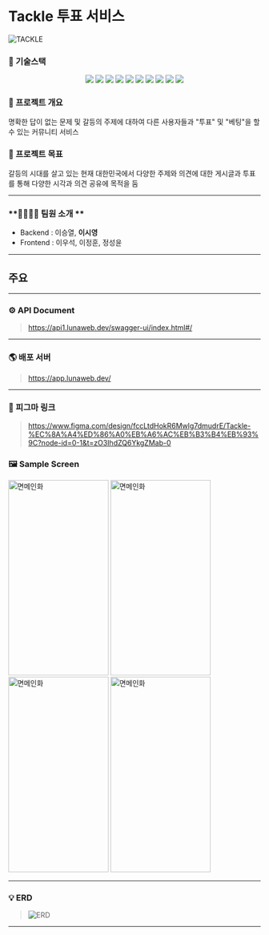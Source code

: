 # Tackle 투표 서비스 
![TACKLE](https://github.com/dltldud2kr/tackle-backend/assets/105353307/5b86dca6-fba1-4005-934b-5e6103c75c09)


### **🔧 기술스택**
<p align="center">
<img src="https://img.shields.io/badge/JAVA-007396?style=for-the-badge&logo=java&logoColor=white" width:240px>
<img src="https://img.shields.io/badge/springboot-6DB33F?style=for-the-badge&logo=springboot&logoColor=white">
<img src="https://img.shields.io/badge/Docker-2496ED?style=for-the-badge&logo=Docker&logoColor=white">
<img src="https://img.shields.io/badge/mariadb-003545?style=for-the-badge&logo=mariadb&logoColor=white">
<img src="https://img.shields.io/badge/react-61DAFB?style=for-the-badge&logo=react&logoColor=white">
<img src="https://img.shields.io/badge/cloudflare-F38020?style=for-the-badge&logo=cloudflare&logoColor=white">
<img src="https://img.shields.io/badge/node.js-6DA55F?style=for-the-badge&logo=node.js&logoColor=white">
<img src="https://img.shields.io/badge/axios-5A29E4?style=for-the-badge&logo=axios&logoColor=white">
<img src="https://img.shields.io/badge/apache tomcat-F8DC75?style=for-the-badge&logo=apachetomcat&logoColor=black">
<img src="https://img.shields.io/badge/kakaoAPI-FFCD00?style=for-the-badge&logo=kakao&logoColor=black">
</p>


### 📝 프로젝트 개요

명확한 답이 없는 문제 및 갈등의 주제에 대하여 다른 사용자들과 "투표" 및 "베팅"을 할 수 있는 커뮤니티 서비스 

### 🌁 프로젝트 목표
갈등의 시대를 살고 있는 현재 대한민국에서 다양한 주제와 의견에 대한 게시글과 투표를 통해 다양한 시각과 의견 공유에 목적을 둠

---

### **👨‍👨‍👧‍👦 팀원 소개 **
- Backend : 이승열, **이시영**
- Frontend : 이우석, 이정훈, 정성윤

---

## 주요

---

### ⚙️ API Document
> https://api1.lunaweb.dev/swagger-ui/index.html#/

---

### **🌎 배포 서버**
> https://app.lunaweb.dev/

---

### 🏢 피그마 링크
> https://www.figma.com/design/fccLtdHokR6Mwlg7dmudrE/Tackle-%EC%8A%A4%ED%86%A0%EB%A6%AC%EB%B3%B4%EB%93%9C?node-id=0-1&t=zO3IhdZQ6YkgZMab-0

### **🖼️ Sample Screen**
<img src="https://github.com/dltldud2kr/tackle-backend/assets/105353307/d2aa12ad-0b8b-4335-88d6-a6c665aabb18" alt="면메인화" width="200px" height="390px">
<img src="https://github.com/dltldud2kr/tackle-backend/assets/105353307/a9306162-a3c3-4c90-b92c-ee796c1739a3" alt="면메인화" width="200px" height="390px">
<img src="https://github.com/dltldud2kr/tackle-backend/assets/105353307/f6b1106f-f468-4168-91f5-c1d1474f4434" alt="면메인화" width="200px" height="390px">
<img src="https://github.com/dltldud2kr/tackle-backend/assets/105353307/ea019c00-e639-4ebb-a46d-93eac999ef21" alt="면메인화" width="200px" height="390px">

--- 

### **💡 ERD**
> ![ERD](https://github.com/dltldud2kr/tackle-backend/assets/105353307/636533a1-c941-4387-a560-0616f8d1711c)

---

